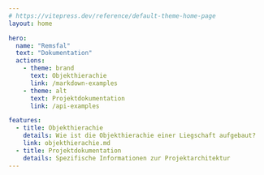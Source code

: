 ```yaml
---
# https://vitepress.dev/reference/default-theme-home-page
layout: home

hero:
  name: "Remsfal"
  text: "Dokumentation"
  actions:
    - theme: brand
      text: Objekthierachie
      link: /markdown-examples
    - theme: alt
      text: Projektdokumentation
      link: /api-examples

features:
  - title: Objekthierachie
    details: Wie ist die Objekthierachie einer Liegschaft aufgebaut?
    link: objekthierachie.md
  - title: Projektdokumentation
    details: Spezifische Informationen zur Projektarchitektur
---
```


